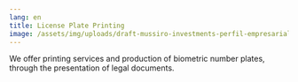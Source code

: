 ```yaml
---
lang: en
title: License Plate Printing
image: /assets/img/uploads/draft-mussiro-investments-perfil-empresarial-2716-.jpg
---
```

We offer printing services and production of biometric number plates, through the presentation of legal documents.
